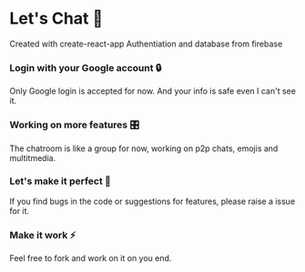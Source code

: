 # Let's Chat 💬
Created with create-react-app
Authentiation and database from firebase

### Login with your Google account 🔒
Only Google login is accepted for now. And your info is safe even I can't see it.

### Working on more features 🎛️
The chatroom is like a group for now, working on p2p chats, emojis and multitmedia.

### Let's make it perfect 🚀
If you find bugs in the code or suggestions for features, please raise a issue for it.

### Make it work ⚡
Feel free to fork and work on it on you end.
